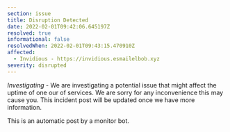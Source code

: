 ```yaml
---
section: issue
title: Disruption Detected
date: 2022-02-01T09:42:06.645197Z
resolved: true
informational: false
resolvedWhen: 2022-02-01T09:43:15.470910Z
affected:
  - Invidious - https://invidious.esmailelbob.xyz
severity: disrupted
---
```

*Investigating* - We are investigating a potential issue that might affect the uptime of one our of services. We are sorry for any inconvenience this may cause you. This incident post will be updated once we have more information.

This is an automatic post by a monitor bot.
        